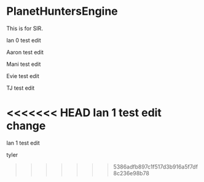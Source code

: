 # PlanetHuntersEngine

This is for SIR.

Ian 0 test edit

Aaron test edit

Mani test edit

Evie test edit

TJ test edit

<<<<<<< HEAD
Ian 1 test edit change
=======
Ian 1 test edit

tyler
>>>>>>> 5386adfb897c1f517d3b916a5f7df8c236e98b78
